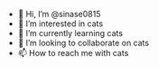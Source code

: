 - 👋 Hi, I’m @sinase0815
- 👀 I’m interested in cats
- 🌱 I’m currently learning cats
- 💞️ I’m looking to collaborate on cats
- 📫 How to reach me with cats

<!---
sinase0815/sinase0815 is a ✨ special ✨ repository because its `README.md` (this file) appears on your GitHub profile.
You can click the Preview link to take a look at your changes.
--->
